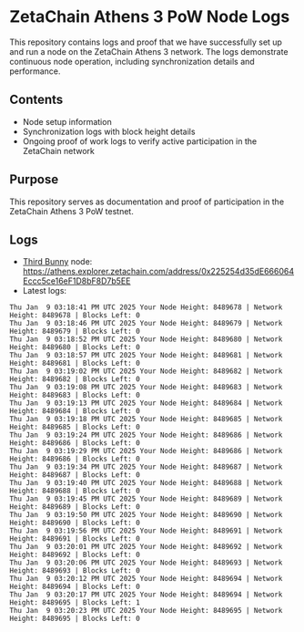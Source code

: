 # ZetaChain Athens 3 PoW Node Logs
This repository contains logs and proof that we have successfully set up and run a node on the ZetaChain Athens 3 network. The logs demonstrate continuous node operation, including synchronization details and performance.

## Contents
- Node setup information
- Synchronization logs with block height details
- Ongoing proof of work logs to verify active participation in the ZetaChain network

## Purpose
This repository serves as documentation and proof of participation in the ZetaChain Athens 3 PoW testnet.

## Logs

- [Third Bunny](https://thirdbunny.xyz/) node: https://athens.explorer.zetachain.com/address/0x225254d35dE666064Eccc5ce16eF1D8bF8D7b5EE
- Latest logs:
```
Thu Jan  9 03:18:41 PM UTC 2025 Your Node Height: 8489678 | Network Height: 8489678 | Blocks Left: 0
Thu Jan  9 03:18:46 PM UTC 2025 Your Node Height: 8489679 | Network Height: 8489679 | Blocks Left: 0
Thu Jan  9 03:18:52 PM UTC 2025 Your Node Height: 8489680 | Network Height: 8489680 | Blocks Left: 0
Thu Jan  9 03:18:57 PM UTC 2025 Your Node Height: 8489681 | Network Height: 8489681 | Blocks Left: 0
Thu Jan  9 03:19:02 PM UTC 2025 Your Node Height: 8489682 | Network Height: 8489682 | Blocks Left: 0
Thu Jan  9 03:19:08 PM UTC 2025 Your Node Height: 8489683 | Network Height: 8489683 | Blocks Left: 0
Thu Jan  9 03:19:13 PM UTC 2025 Your Node Height: 8489684 | Network Height: 8489684 | Blocks Left: 0
Thu Jan  9 03:19:18 PM UTC 2025 Your Node Height: 8489685 | Network Height: 8489685 | Blocks Left: 0
Thu Jan  9 03:19:24 PM UTC 2025 Your Node Height: 8489686 | Network Height: 8489686 | Blocks Left: 0
Thu Jan  9 03:19:29 PM UTC 2025 Your Node Height: 8489686 | Network Height: 8489686 | Blocks Left: 0
Thu Jan  9 03:19:34 PM UTC 2025 Your Node Height: 8489687 | Network Height: 8489687 | Blocks Left: 0
Thu Jan  9 03:19:40 PM UTC 2025 Your Node Height: 8489688 | Network Height: 8489688 | Blocks Left: 0
Thu Jan  9 03:19:45 PM UTC 2025 Your Node Height: 8489689 | Network Height: 8489689 | Blocks Left: 0
Thu Jan  9 03:19:50 PM UTC 2025 Your Node Height: 8489690 | Network Height: 8489690 | Blocks Left: 0
Thu Jan  9 03:19:56 PM UTC 2025 Your Node Height: 8489691 | Network Height: 8489691 | Blocks Left: 0
Thu Jan  9 03:20:01 PM UTC 2025 Your Node Height: 8489692 | Network Height: 8489692 | Blocks Left: 0
Thu Jan  9 03:20:06 PM UTC 2025 Your Node Height: 8489693 | Network Height: 8489693 | Blocks Left: 0
Thu Jan  9 03:20:12 PM UTC 2025 Your Node Height: 8489694 | Network Height: 8489694 | Blocks Left: 0
Thu Jan  9 03:20:17 PM UTC 2025 Your Node Height: 8489694 | Network Height: 8489695 | Blocks Left: 1
Thu Jan  9 03:20:23 PM UTC 2025 Your Node Height: 8489695 | Network Height: 8489695 | Blocks Left: 0
```
